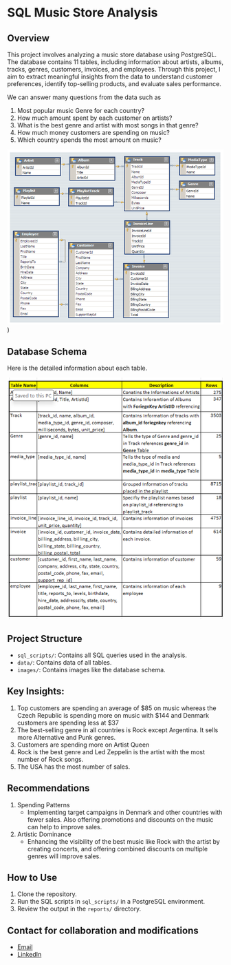 # SQL Music Store Analysis

## Overview
This project involves analyzing a music store database using PostgreSQL. The database contains 11 tables, including information about artists, albums, tracks, genres, customers, invoices, and employees. Through this project, I aim to extract meaningful insights from the data to understand customer preferences, identify top-selling products, and evaluate sales performance.

We can answer many questions from the data such as 
1. Most popular music Genre for each country?
2. How much amount spent by each customer on artists?
3. What is the best genre and artist with most songs in that genre?
4. How much money customers are spending on music?
5. Which country spends the most amount on music?
   

![Database Schema](https://github.com/arunnandam/SQL/blob/main/Music_Store_Analysis/images/MusicDatabaseSchema.png)) 

## Database Schema
Here is the detailed information about each table.

![Data](https://github.com/arunnandam/SQL/blob/main/Music_Store_Analysis/images/data_info.png)

## Project Structure
- `sql_scripts/`: Contains all SQL queries used in the analysis.
- `data/`: Contains data of all tables.
- `images/`: Contains images like the database schema.

## Key Insights:
1. Top customers are spending an average of $85 on music whereas the Czech Republic is spending more on music with $144 and Denmark customers are spending less at $37
2. The best-selling genre in all countries is Rock except Argentina. It sells more Alternative and Punk genres.
3. Customers are spending more on Artist Queen
4. Rock is the best genre and Led Zeppelin is the artist with the most number of Rock songs.
5. The USA has the most number of sales.

## Recommendations
1. Spending Patterns
   - Implementing target campaigns in Denmark and other countries with fewer sales. Also offering promotions and discounts on the music can help to improve sales.
2. Artistic Dominance
   - Enhancing the visibility of the best music like Rock with the artist by creating concerts, and offering combined discounts on multiple genres will improve sales. 

   
## How to Use
1. Clone the repository.
2. Run the SQL scripts in `sql_scripts/` in a PostgreSQL environment.
3. Review the output in the `reports/` directory.

## Contact for collaboration and modifications
- [Email](mailto:naarku30@gmail.com)
- [LinkedIn](https://linkedin.com/in/arunkumar-nandam)
